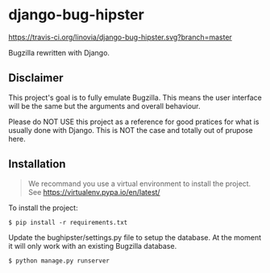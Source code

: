 django-bug-hipster
==================

https://travis-ci.org/linovia/django-bug-hipster.svg?branch=master

Bugzilla rewritten with Django.


Disclaimer
----------

This project's goal is to fully emulate Bugzilla. This means the user interface
will be the same but the arguments and overall behaviour.

Please do NOT USE this project as a reference for good pratices for what is
usually done with Django. This is NOT the case and totally out of prupose here.


Installation
------------

> We recommand you use a virtual environment to install the project. See 
> https://virtualenv.pypa.io/en/latest/

To install the project:

    $ pip install -r requirements.txt

Update the bughipster/settings.py file to setup the database. At the moment it
will only work with an existing Bugzilla database.

    $ python manage.py runserver
